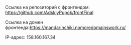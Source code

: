 Ссылка на репозиторий с фронтендом: https://github.com/AdskiyPupok/frontFinal

Ссылка на домен фронтенда:https://mandarinchiki.nomoredomainswork.ru/

IP-адрес: 158.160.167.34
